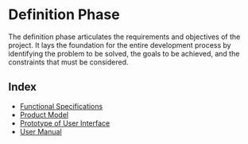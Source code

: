 # Definition Phase

The definition phase articulates the requirements and objectives of the project. It lays the foundation for the entire development process by identifying the problem to be solved, the goals to be achieved, and the constraints that must be considered.


<!--
answers the following questions:
- What features/attributes does the product need to have?
- What features/attributes are desirable?
- How is the product utilized specifically?
- What quality requirements are important for the product?
- How is the user interface defined?
- Which technical parameters of the project must be kept?
- What subproducts are provisioned?

-> What should be developed?



- Analysis of customer requirements
- Specification of Product/System
- Modelling of the product's functionality

-> complete, consistent, unambiguous product model

--> 
## Index

- [Functional Specifications](/Pages/2Definition/2.1.0FunctionalSpecifications.md)
- [Product Model](/Pages/2Definition/2.2.0ProductModel.md)
- [Prototype of User Interface](/Pages/2Definition/2.3.0PrototypeUI.md)
- [User Manual](/Pages/2Definition/2.4.0UserManual.md)